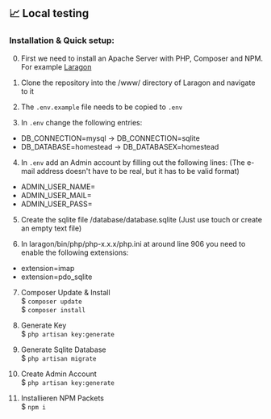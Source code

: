 ## :chart_with_upwards_trend: Local testing

### Installation & Quick setup:

0. First we need to install an Apache Server with PHP, Composer and NPM. For example [Laragon](https://laragon.org/download/)
1. Clone the repository into the /www/ directory of Laragon and navigate to it

2. The `.env.example` file needs to be copied to `.env`
3. In `.env` change the following entries:
- DB_CONNECTION=mysql -> DB_CONNECTION=sqlite
- DB_DATABASE=homestead -> DB_DATABASEX=homestead
4. In `.env` add an Admin account by filling out the following lines: (The e-mail address doesn't have to be real, but it has to be valid format)
- ADMIN_USER_NAME=
- ADMIN_USER_MAIL=
- ADMIN_USER_PASS=

5. Create the sqlite file <repository>/database/database.sqlite (Just use touch or create an empty text file)

6. In laragon/bin/php/php-x.x.x/php.ini at around line 906 you need to enable the following extensions:
- extension=imap
- extension=pdo_sqlite

7. Composer Update & Install <br>
$ `composer update` <br>
$ `composer install`

8. Generate Key <br>
$ `php artisan key:generate`
9. Generate Sqlite Database <br>
$ `php artisan migrate`
10. Create Admin Account <br>
$ `php artisan key:generate`

11. Installieren NPM Packets <br>
$ `npm i`